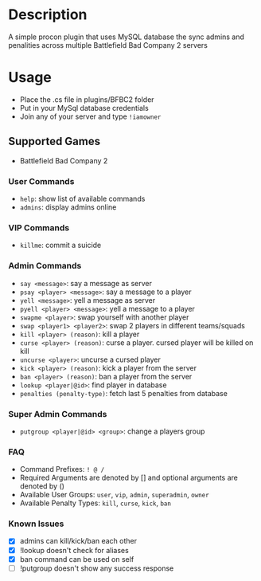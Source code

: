 # Description
A simple procon plugin that uses MySQL database the sync admins and penalities across multiple Battlefield Bad Company 2 servers

# Usage
- Place the .cs file in plugins/BFBC2 folder
- Put in your MySql database credentials
- Join any of your server and type `!iamowner`

## Supported Games
- Battlefield Bad Company 2

### User Commands
- `help`: show list of available commands
- `admins`: display admins online

### VIP Commands
- `killme`: commit a suicide

### Admin Commands
- `say <message>`: say a message as server
- `psay <player> <message>`: say a message to a player
- `yell <message>`: yell a message as server
- `pyell <player> <message>`: yell a message to a player
- `swapme <player>`: swap yourself with another player
- `swap <player1> <player2>`: swap 2 players in different teams/squads
- `kill <player> (reason)`: kill a player
- `curse <player> (reason)`: curse a player. cursed player will be killed on kill
- `uncurse <player>`: uncurse a cursed player
- `kick <player> (reason)`: kick a player from the server
- `ban <player> (reason)`: ban a player from the server
- `lookup <player|@id>`: find player in database
- `penalties (penalty-type)`: fetch last 5 penalties from database

### Super Admin Commands
- `putgroup <player|@id> <group>`: change a players group

### FAQ
- Command Prefixes: `! @ /`
- Required Arguments are denoted by [] and optional arguments are denoted by ()
- Available User Groups: `user`, `vip`, `admin`, `superadmin`, `owner`
- Available Penalty Types: `kill`, `curse`, `kick`, `ban`

### Known Issues
- [x] admins can kill/kick/ban each other
- [x] !lookup doesn't check for aliases
- [x] ban command can be used on self
- [ ] !putgroup doesn't show any success response

